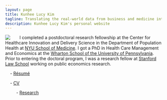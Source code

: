 ```yaml
---
layout: page
title: Kunhee Lucy Kim
tagline: Translating the real-world data from business and medicine into insights
description: Kunhee Lucy Kim's personal website
---
```


<img style="float: left; padding-right: 30px;" src="http://lucy-kim.github.io/profile_mar2016.jpg">

I completed a postdoctoral research fellowship at the Center for Healthcare Innovation and Delivery Science in the Department of Population Health at [NYU School of Medicine](https://med.nyu.edu/chids/home). I got a PhD in Health Care Management and Economics at the [Wharton School of the University of Pennsylvania](https://hcmg.wharton.upenn.edu/). Prior to entering the doctoral program, I was a research fellow at [Stanford Law School](https://law.stanford.edu/empirical-research-fellowship/) working on public economics research.

&nbsp;&nbsp;&nbsp;&nbsp;- [Résumé](https://www.dropbox.com/s/i0q4gw4qnoyuezc/KunheeLucyKim-Resume.pdf?dl=0)

&nbsp;&nbsp;&nbsp;&nbsp;- [CV](https://www.dropbox.com/s/bqutffj5wu0whj8/KunheeLucyKim-cv.pdf?dl=0)

&nbsp;&nbsp;&nbsp;&nbsp;&nbsp;&nbsp;&nbsp;&nbsp;&nbsp;- [Research](pages/research.html)
